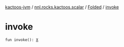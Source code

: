 [kactoos-jvm](../../index.md) / [nnl.rocks.kactoos.scalar](../index.md) / [Folded](index.md) / [invoke](./invoke.md)

# invoke

`fun invoke(): `[`X`](index.md#X)